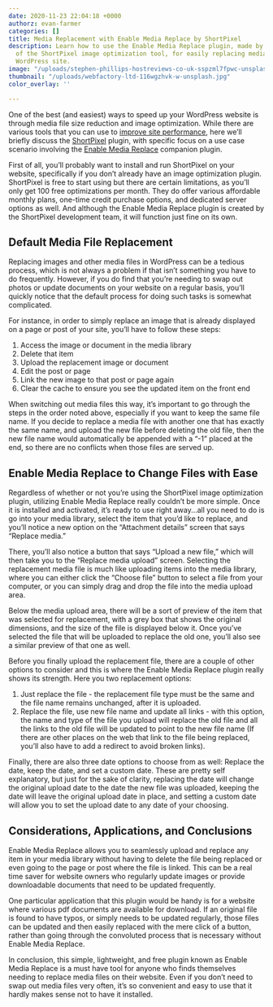 ```yaml
---
date: 2020-11-23 22:04:18 +0000
authorz: evan-farmer
categories: []
title: Media Replacement with Enable Media Replace by ShortPixel
description: Learn how to use the Enable Media Replace plugin, made by the developers
  of the ShortPixel image optimization tool, for easily replacing media files on your
  WordPress site.
image: "/uploads/stephen-phillips-hostreviews-co-uk-sspzml7fpwc-unsplash.jpg"
thumbnail: "/uploads/webfactory-ltd-116wgzhvk-w-unsplash.jpg"
color_overlay: ''

---
```

One of the best (and easiest) ways to speed up your WordPress website is through media file size reduction and image optimization. While there are various tools that you can use to [improve site performance](https://app.wpcontractors.com/content/how-improve-your-wordpress-site-performance), here we’ll briefly discuss the [ShortPixel](https://wordpress.org/plugins/shortpixel-image-optimiser/) plugin, with specific focus on a use case scenario involving the [Enable Media Replace](https://wordpress.org/plugins/enable-media-replace/) companion plugin.

First of all, you’ll probably want to install and run ShortPixel on your website, specifically if you don’t already have an image optimization plugin. ShortPixel is free to start using but there are certain limitations, as you’ll only get 100 free optimizations per month. They do offer various affordable monthly plans, one-time credit purchase options, and dedicated server options as well. And although the Enable Media Replace plugin is created by the ShortPixel development team, it will function just fine on its own.

## Default Media File Replacement

Replacing images and other media files in WordPress can be a tedious process, which is not always a problem if that isn’t something you have to do frequently. However, if you do find that you’re needing to swap out photos or update documents on your website on a regular basis, you’ll quickly notice that the default process for doing such tasks is somewhat complicated.  
  
For instance, in order to simply replace an image that is already displayed on a page or post of your site, you’ll have to follow these steps:

1. Access the image or document in the media library
2. Delete that item
3. Upload the replacement image or document
4. Edit the post or page
5. Link the new image to that post or page again
6. Clear the cache to ensure you see the updated item on the front end

When switching out media files this way, it’s important to go through the steps in the order noted above, especially if you want to keep the same file name. If you decide to replace a media file with another one that has exactly the same name, and upload the new file before deleting the old file, then the new file name would automatically be appended with a “-1” placed at the end, so there are no conflicts when those files are served up.

## Enable Media Replace to Change Files with Ease

Regardless of whether or not you’re using the ShortPixel image optimization plugin, utilizing Enable Media Replace really couldn’t be more simple. Once it is installed and activated, it’s ready to use right away...all you need to do is go into your media library, select the item that you’d like to replace, and you’ll notice a new option on the “Attachment details” screen that says “Replace media.”

There, you’ll also notice a button that says “Upload a new file,” which will then take you to the “Replace media upload” screen. Selecting the replacement media file is much like uploading items into the media library, where you can either click the “Choose file” button to select a file from your computer, or you can simply drag and drop the file into the media upload area.

Below the media upload area, there will be a sort of preview of the item that was selected for replacement, with a grey box that shows the original dimensions, and the size of the file is displayed below it. Once you’ve selected the file that will be uploaded to replace the old one, you’ll also see a similar preview of that one as well.

Before you finally upload the replacement file, there are a couple of other options to consider and this is where the Enable Media Replace plugin really shows its strength. Here you two replacement options:

1. Just replace the file - the replacement file type must be the same and the file name remains unchanged, after it is uploaded.
2. Replace the file, use new file name and update all links - with this option, the name and type of the file you upload will replace the old file and all the links to the old file will be updated to point to the new file name (If there are other places on the web that link to the file being replaced, you’ll also have to add a redirect to avoid broken links).

Finally, there are also three date options to choose from as well: Replace the date, keep the date, and set a custom date. These are pretty self explanatory, but just for the sake of clarity, replacing the date will change the original upload date to the date the new file was uploaded, keeping the date will leave the original upload date in place, and setting a custom date will allow you to set the upload date to any date of your choosing.

## Considerations, Applications, and Conclusions

Enable Media Replace allows you to seamlessly upload and replace any item in your media library without having to delete the file being replaced or even going to the page or post where the file is linked. This can be a real time saver for website owners who regularly update images or provide downloadable documents that need to be updated frequently.

One particular application that this plugin would be handy is for a website where various pdf documents are available for download. If an original file is found to have typos, or simply needs to be updated regularly, those files can be updated and then easily replaced with the mere click of a button, rather than going through the convoluted process that is necessary without Enable Media Replace.

In conclusion, this simple, lightweight, and free plugin known as Enable Media Replace is a must have tool for anyone who finds themselves needing to replace media files on their website. Even if you don’t need to swap out media files very often, it’s so convenient and easy to use that it hardly makes sense not to have it installed.